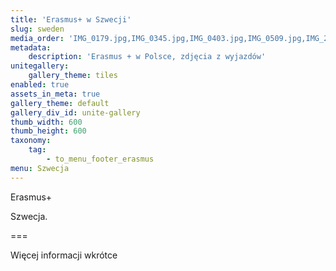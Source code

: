 ```yaml
---
title: 'Erasmus+ w Szwecji'
slug: sweden
media_order: 'IMG_0179.jpg,IMG_0345.jpg,IMG_0403.jpg,IMG_0509.jpg,IMG_2954.jpg,IMG_3146.jpg,IMG_3180.jpg,IMG_3202.jpg,IMG_3406.jpg,IMG_3576.jpg,IMG_3580.jpg,IMG_3583.jpg,IMG_3784.jpg,IMG_6317.jpg,IMG_6334.jpg,IMG_6367.jpg,IMG_6463.jpg,IMG_6606.jpg,IMG_6634.jpg,IMG_6643.jpg,IMG_0767.jpg,IMG_0924.jpg,IMG_1086.jpg,IMG_1133.jpg,IMG_1135.jpg,IMG_1203.jpg,IMG_1211.jpg,IMG_1221.jpg,IMG_2738.jpg,IMG_2951.jpg,IMG_6644.jpg,IMG_6690.jpg,IMG_6725.jpg,IMG_7075.jpg,IMG_7825.jpg,IMG_8285.jpg,IMG_8510.jpg,IMG_8517.jpg,IMG_8796.jpg,IMG_8995.jpg,IMG_9032.jpg,IMG_9066.jpg,IMG_9790.jpg,IMG_9792.jpg,IMG_9866.jpg,IMG_5691szwecja.jpg,IMG_5775szwecja.jpg,IMG_5915szwecja.jpg,IMG_5929szwecja.jpg,IMG_5956szwecja.jpg,IMG_5983szwecja.jpg,IMG_6095szwecja.jpg,IMG_6098szwecja.jpg,IMG_6158szwecja.jpg,IMG_6164szwecja.jpg,IMG_6199szwecja.jpg,IMG_6205szwecja.jpg,IMG_6217szwecja.jpg,IMG_6245szwecja.jpg,IMG_6251szwecja.jpg,IMG_6256szwecja.jpg,IMG_6269szwecja.jpg,IMG_6272szwecja.jpg,IMG_1655szwecja.jpg,IMG_1663szwecja.jpg,IMG_5128szwecja.jpg,IMG_5192szwecja.jpg,IMG_5201szwecja.jpg,IMG_5477szwecja.jpg,IMG_5484szwecja.jpg,IMG_5584szwecja.jpg,ee7d0bef-1ed1-4f2c-8607-900ff0b8d9ab.JPG,44f65fc6-1df6-40db-a669-7ebf64bada3e.JPG,IMG-1796.JPG,IMG-1797.JPG,IMG-1802.JPG,IMG-1784.JPG,IMG-1775.JPG,IMG-1747.JPG,0af0641b-ac5d-4d91-b1c1-d7188e98d2b7.JPG,ecd48baa-1125-47a1-8538-db59f5b79c20.JPG,fc4a8ab8-dfca-4f67-8331-0fb0a4be4abf.JPG'
metadata:
    description: 'Erasmus + w Polsce, zdjęcia z wyjazdów'
unitegallery:
    gallery_theme: tiles
enabled: true
assets_in_meta: true
gallery_theme: default
gallery_div_id: unite-gallery
thumb_width: 600
thumb_height: 600
taxonomy:
    tag:
        - to_menu_footer_erasmus
menu: Szwecja
---
```


Erasmus+

Szwecja.

===

Więcej informacji wkrótce